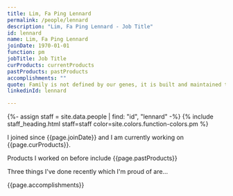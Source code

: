 ```yaml
---
title: Lim, Fa Ping Lennard
permalink: /people/lennard
description: "Lim, Fa Ping Lennard - Job Title"
id: lennard
name: Lim, Fa Ping Lennard
joinDate: 1970-01-01
function: pm
jobTitle: Job Title
curProducts: currentProducts
pastProducts: pastProducts
accomplishments: ""
quote: Family is not defined by our genes, it is built and maintained through love.
linkedinId: lennard

---
```


{%- assign staff = site.data.people | find: "id", "lennard" -%}
{% include staff_heading.html staff=staff color=site.colors.function-colors.pm %}

<p>I joined since {{page.joinDate}} and I am currently working on {{page.curProducts}}.</p>

<p>Products I worked on before include {{page.pastProducts}}</p>

<p>Three things I've done recently which I'm proud of are...</p>
{{page.accomplishments}}
